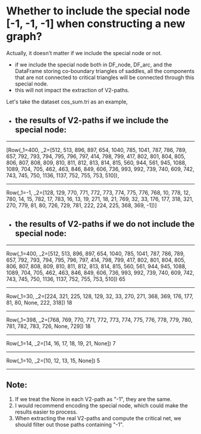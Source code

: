 # Whether to include the special node [-1, -1, -1] when constructing a new graph?
Actually, it doesn't matter if we include the special node or not.

- if we include the special node both in DF_node, DF_arc, and the DataFrame storing co-boundary triangles of saddles, all the components that are not connected to critical triangles will be connected through this special node.
- this will not impact the extraction of V2-paths.

Let's take the dataset cos_sum.tri as an example,
- ## the results of V2-paths if we include the special node:
****************************
[Row(_1=400, _2=[512, 513, 896, 897, 654, 1040, 785, 1041, 787, 786, 789, 657, 792, 793, 794, 795, 796, 797, 414, 798, 799, 417, 802, 801, 804, 805, 806, 807, 808, 809, 810, 811, 812, 813, 814, 815, 560, 944, 561, 945, 1088, 1089, 704, 705, 462, 463, 846, 849, 606, 736, 993, 992, 739, 740, 609, 742, 743, 745, 750, 1136, 1137, 752, 755, 753, 510]),
****************************
Row(_1=-1, _2=[128, 129, 770, 771, 772, 773, 774, 775, 776, 768, 10, 778, 12, 780, 14, 15, 782, 17, 783, 16, 13, 19, 271, 18, 21, 769, 32, 33, 176, 177, 318, 321, 270, 779, 81, 80, 726, 729, 781, 222, 224, 225, 368, 369, -1])]

- ## the results of V2-paths if we do not include the special node:
****************************
Row(_1=400, _2=[512, 513, 896, 897, 654, 1040, 785, 1041, 787, 786, 789, 657, 792, 793, 794, 795, 796, 797, 414, 798, 799, 417, 802, 801, 804, 805, 806, 807, 808, 809, 810, 811, 812, 813, 814, 815, 560, 561, 944, 945, 1088, 1089, 704, 705, 462, 463, 846, 849, 606, 736, 993, 992, 739, 740, 609, 742, 743, 745, 750, 1136, 1137, 752, 755, 753, 510])
65
****************************
Row(_1=30, _2=[224, 321, 225, 128, 129, 32, 33, 270, 271, 368, 369, 176, 177, 81, 80, None, 222, 318])
18
****************************
Row(_1=398, _2=[768, 769, 770, 771, 772, 773, 774, 775, 776, 778, 779, 780, 781, 782, 783, 726, None, 729])
18
****************************
Row(_1=14, _2=[14, 16, 17, 18, 19, 21, None])
7
****************************
Row(_1=10, _2=[10, 12, 13, 15, None])
5
****************************

## Note:
1. If we treat the None in each V2-path as "-1", they are the same.
2. I would recommend encoding the special node, which could make the results easier to process.
3. When extracting the real V2-paths and compute the critical net, we should filter out those paths containing "-1".
